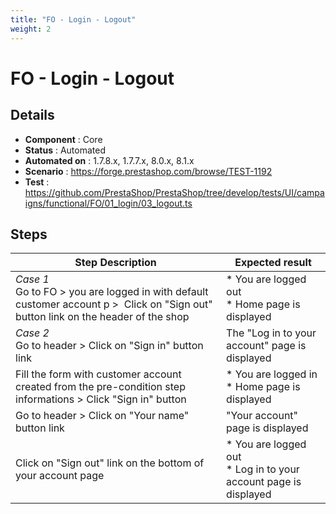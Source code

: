 ```yaml
---
title: "FO - Login - Logout"
weight: 2
---
```


# FO - Login - Logout
## Details
* **Component** : Core
* **Status** : Automated
* **Automated on** : 1.7.8.x, 1.7.7.x, 8.0.x, 8.1.x
* **Scenario** : https://forge.prestashop.com/browse/TEST-1192
* **Test** : https://github.com/PrestaShop/PrestaShop/tree/develop/tests/UI/campaigns/functional/FO/01_login/03_logout.ts

## Steps
| Step Description | Expected result |
| ----- | ----- |
| *Case 1*<br>Go to FO > you are logged in with default customer account p >  Click on "Sign out" button link on the header of the shop | * You are logged out<br> * Home page is displayed |
| *Case 2*<br>Go to header > Click on "Sign in" button link | The "Log in to your account" page is displayed |
| Fill the form with customer account created from the pre-condition step informations > Click "Sign in" button | * You are logged in<br> * Home page is displayed |
| Go to header > Click on "Your name" button link | "Your account" page is displayed |
| Click on "Sign out" link on the bottom of your account page | * You are logged out<br> * Log in to your account page is displayed |
